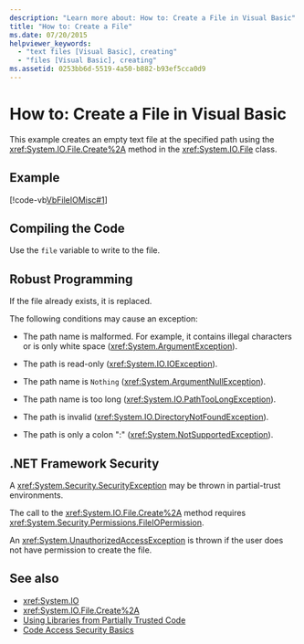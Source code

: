 ```yaml
---
description: "Learn more about: How to: Create a File in Visual Basic"
title: "How to: Create a File"
ms.date: 07/20/2015
helpviewer_keywords: 
  - "text files [Visual Basic], creating"
  - "files [Visual Basic], creating"
ms.assetid: 0253bb6d-5519-4a50-b882-b93ef5cca0d9
---
```

# How to: Create a File in Visual Basic

This example creates an empty text file at the specified path using the <xref:System.IO.File.Create%2A> method in the <xref:System.IO.File> class.  
  
## Example  

 [!code-vb[VbFileIOMisc#1](~/samples/snippets/visualbasic/VS_Snippets_VBCSharp/VbFileIOMisc/VB/class2.vb#1)]  
  
## Compiling the Code  

 Use the `file` variable to write to the file.  
  
## Robust Programming  

 If the file already exists, it is replaced.  
  
 The following conditions may cause an exception:  
  
- The path name is malformed. For example, it contains illegal characters or is only white space (<xref:System.ArgumentException>).  
  
- The path is read-only (<xref:System.IO.IOException>).  
  
- The path name is `Nothing` (<xref:System.ArgumentNullException>).  
  
- The path name is too long (<xref:System.IO.PathTooLongException>).  
  
- The path is invalid (<xref:System.IO.DirectoryNotFoundException>).  
  
- The path is only a colon ":" (<xref:System.NotSupportedException>).  
  
## .NET Framework Security  

 A <xref:System.Security.SecurityException> may be thrown in partial-trust environments.  
  
 The call to the <xref:System.IO.File.Create%2A> method requires <xref:System.Security.Permissions.FileIOPermission>.  
  
 An <xref:System.UnauthorizedAccessException> is thrown if the user does not have permission to create the file.  
  
## See also

- <xref:System.IO>
- <xref:System.IO.File.Create%2A>
- [Using Libraries from Partially Trusted Code](../../../../framework/misc/using-libraries-from-partially-trusted-code.md)
- [Code Access Security Basics](../../../../framework/misc/code-access-security-basics.md)
